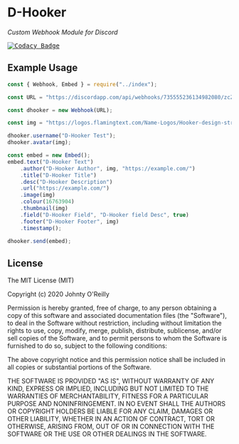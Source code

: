 # D-Hooker
_Custom Webhook Module for Discord_

<kbd>[![Codacy Badge](https://app.codacy.com/project/badge/Grade/8ac009bb0d644ce5878d4ec53273fbcd)](https://www.codacy.com/gh/CyberCDN/D-Hooker/dashboard?utm_source=github.com&amp;utm_medium=referral&amp;utm_content=CyberCDN/D-Hooker&amp;utm_campaign=Badge_Grade)
</kbd>

## Example Usage

```js
const { Webhook, Embed } = require("../index");

const URL = "https://discordapp.com/api/webhooks/735555236134982080/zcZkHY9DppUD_meYv-7t7q89YnEXAMPLE7gJti3giKXQaD7-EGrGI-jf1uyvjAi";

const dhooker = new Webhook(URL);

const img = "https://logos.flamingtext.com/Name-Logos/Hooker-design-stripes-name.gif";

dhooker.username("D-Hooker Test");
dhooker.avatar(img);

const embed = new Embed();
embed.text("D-Hooker Text")
    .author("D-Hooker Author", img, "https://example.com/")
    .title("D-Hooker Title")
    .desc("D-Hooker Description")
    .url("https://example.com/")
    .image(img)
    .colour(16763904)
    .thumbnail(img)
    .field("D-Hooker Field", "D-Hooker field Desc", true)
    .footer("D-Hooker Footer", img)
    .timestamp();

dhooker.send(embed);
```

## License

The MIT License (MIT)

Copyright (c) 2020 Johnty O'Reilly

Permission is hereby granted, free of charge, to any person obtaining a copy
of this software and associated documentation files (the "Software"), to deal
in the Software without restriction, including without limitation the rights
to use, copy, modify, merge, publish, distribute, sublicense, and/or sell
copies of the Software, and to permit persons to whom the Software is
furnished to do so, subject to the following conditions:

The above copyright notice and this permission notice shall be included in all
copies or substantial portions of the Software.

THE SOFTWARE IS PROVIDED "AS IS", WITHOUT WARRANTY OF ANY KIND, EXPRESS OR
IMPLIED, INCLUDING BUT NOT LIMITED TO THE WARRANTIES OF MERCHANTABILITY,
FITNESS FOR A PARTICULAR PURPOSE AND NONINFRINGEMENT. IN NO EVENT SHALL THE
AUTHORS OR COPYRIGHT HOLDERS BE LIABLE FOR ANY CLAIM, DAMAGES OR OTHER
LIABILITY, WHETHER IN AN ACTION OF CONTRACT, TORT OR OTHERWISE, ARISING FROM,
OUT OF OR IN CONNECTION WITH THE SOFTWARE OR THE USE OR OTHER DEALINGS IN THE
SOFTWARE.
